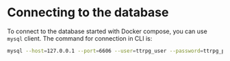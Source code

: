 # Connecting to the database

To connect to the database started with Docker compose, you can use `mysql` client. The command for connection in CLI is:
```bash
mysql --host=127.0.0.1 --port=6606 --user=ttrpg_user --password=ttrpg_pass ttrpg_db
```